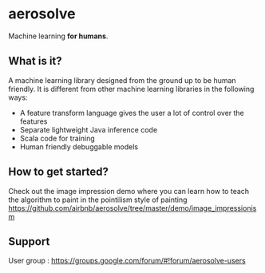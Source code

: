 aerosolve
=========

Machine learning **for humans**.

What is it?
-----------

A machine learning library designed from the ground up to be human friendly.
It is different from other machine learning libraries in the following ways:

  * A feature transform language gives the user a lot of control over the features
  * Separate lightweight Java inference code
  * Scala code for training
  * Human friendly debuggable models

How to get started?
-------------------

Check out the image impression demo where you can learn how to teach
the algorithm to paint in the pointilism style of painting
https://github.com/airbnb/aerosolve/tree/master/demo/image_impressionism

Support
-------

User group : https://groups.google.com/forum/#!forum/aerosolve-users
